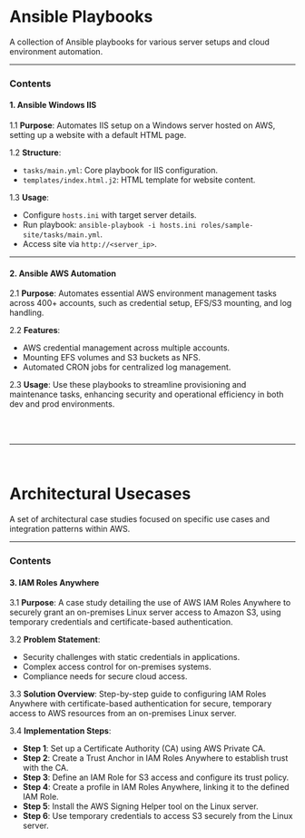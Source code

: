 # Ansible Playbooks

A collection of Ansible playbooks for various server setups and cloud environment automation.

---

### Contents

#### **1. Ansible Windows IIS**

1.1 **Purpose**: Automates IIS setup on a Windows server hosted on AWS, setting up a website with a default HTML page.

1.2 **Structure**:
   - `tasks/main.yml`: Core playbook for IIS configuration.
   - `templates/index.html.j2`: HTML template for website content.

1.3 **Usage**:
   - Configure `hosts.ini` with target server details.
   - Run playbook: `ansible-playbook -i hosts.ini roles/sample-site/tasks/main.yml`.
   - Access site via `http://<server_ip>`.

---

#### **2. Ansible AWS Automation**

2.1 **Purpose**: Automates essential AWS environment management tasks across 400+ accounts, such as credential setup, EFS/S3 mounting, and log handling.

2.2 **Features**:
   - AWS credential management across multiple accounts.
   - Mounting EFS volumes and S3 buckets as NFS.
   - Automated CRON jobs for centralized log management.

2.3 **Usage**: Use these playbooks to streamline provisioning and maintenance tasks, enhancing security and operational efficiency in both dev and prod environments.



<br>
<br>


---
<br>

# Architectural Usecases

A set of architectural case studies focused on specific use cases and integration patterns within AWS.

---

### Contents

#### **3. IAM Roles Anywhere**

3.1 **Purpose**: A case study detailing the use of AWS IAM Roles Anywhere to securely grant an on-premises Linux server access to Amazon S3, using temporary credentials and certificate-based authentication.

3.2 **Problem Statement**:
   - Security challenges with static credentials in applications.
   - Complex access control for on-premises systems.
   - Compliance needs for secure cloud access.

3.3 **Solution Overview**: Step-by-step guide to configuring IAM Roles Anywhere with certificate-based authentication for secure, temporary access to AWS resources from an on-premises Linux server.

3.4 **Implementation Steps**:
   - **Step 1**: Set up a Certificate Authority (CA) using AWS Private CA.
   - **Step 2**: Create a Trust Anchor in IAM Roles Anywhere to establish trust with the CA.
   - **Step 3**: Define an IAM Role for S3 access and configure its trust policy.
   - **Step 4**: Create a profile in IAM Roles Anywhere, linking it to the defined IAM Role.
   - **Step 5**: Install the AWS Signing Helper tool on the Linux server.
   - **Step 6**: Use temporary credentials to access S3 securely from the Linux server.